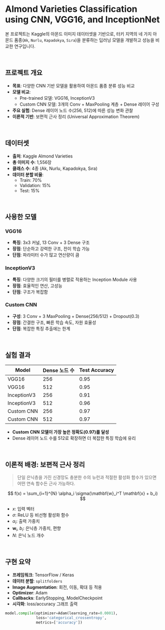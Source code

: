 # Almond Varieties Classification using CNN, VGG16, and InceptionNet

본 프로젝트는 Kaggle의 아몬드 이미지 데이터셋을 기반으로, 터키 지역의 네 가지 아몬드 품종(`Ak`, `Nurlu`, `Kapadokya`, `Sıra`)을 분류하는 딥러닝 모델을 개발하고 성능을 비교한 연구입니다.

<br/>

## 프로젝트 개요

- **목표**: 다양한 CNN 기반 모델을 활용하여 아몬드 품종 분류 성능 비교
- **모델 비교**:
  - Pre-trained 모델: VGG16, InceptionV3
  - Custom CNN 모델: 3개의 Conv + MaxPooling 계층 + Dense 레이어 구성
- **주요 실험**: Dense 레이어 노드 수(256, 512)에 따른 성능 변화 관찰
- **이론적 기반**: 보편적 근사 정리 (Universal Approximation Theorem)

<br/>

## 데이터셋

- **출처**: Kaggle Almond Varieties
- **총 이미지 수**: 1,556장
- **클래스 수**: 4종 (Ak, Nurlu, Kapadokya, Sıra)
- **데이터 분할 비율**:
  - Train: 70%
  - Validation: 15%
  - Test: 15%

<br/>

## 사용한 모델

### VGG16
- **특징**: 3x3 커널, 13 Conv + 3 Dense 구조
- **장점**: 단순하고 강력한 구조, 전이 학습 가능
- **단점**: 파라미터 수가 많고 연산량이 큼

### InceptionV3
- **특징**: 다양한 크기의 필터를 병렬로 적용하는 Inception Module 사용
- **장점**: 효율적인 연산, 고성능
- **단점**: 구조가 복잡함

### Custom CNN
- **구성**: 3 Conv + 3 MaxPooling + Dense(256/512) + Dropout(0.3)
- **장점**: 간결한 구조, 빠른 학습 속도, 자원 효율성
- **단점**: 복잡한 특징 추출에는 한계

<br/>

## 실험 결과

| Model            | Dense 노드 수 | Test Accuracy |
|------------------|---------------|---------------|
| VGG16            | 256           | 0.95          |
| VGG16            | 512           | 0.95          |
| InceptionV3      | 256           | 0.91          |
| InceptionV3      | 512           | 0.96          |
| Custom CNN       | 256           | 0.97          |
| Custom CNN       | 512           | 0.97          |

- **Custom CNN 모델이 가장 높은 정확도(0.97)를 달성**
- Dense 레이어 노드 수를 512로 확장하면 더 복잡한 특징 학습에 유리

<br/>

## 이론적 배경: 보편적 근사 정리

> 단일 은닉층을 가진 신경망도 충분한 수의 뉴런과 적절한 활성화 함수가 있으면 어떤 연속 함수든 근사 가능하다.

$$
f(x) = \sum_{i=1}^{N} \alpha_i \sigma(\mathbf{w}_i^T \mathbf{x} + b_i)
$$

- $x$: 입력 벡터
- $\sigma$: ReLU 등 비선형 활성화 함수
- $\alpha_i$: 출력 가중치
- $\mathbf{w}_i$, $b_i$: 은닉층 가중치, 편향
- $N$: 은닉 노드 개수

<br/>

## 구현 요약

- **프레임워크**: TensorFlow / Keras
- **데이터 분할**: `splitfolders`
- **Image Augmentation**: 회전, 이동, 확대 등 적용
- **Optimizer**: Adam
- **Callbacks**: EarlyStopping, ModelCheckpoint
- **시각화**: loss/accuracy 그래프 출력

```python
model.compile(optimizer=Adam(learning_rate=0.0001),
              loss='categorical_crossentropy',
              metrics=['accuracy'])
